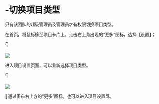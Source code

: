 # -切换项目类型

只有该团队的超级管理员及管理员才有权限切换项目类型。 

在首页，将鼠标移至项目卡片上，点击右上角出现的“更多”图标，选择【设置】； 

👇

![](https://images-cdn.shimo.im/2q7vFNB9TP0FcJJJ/6.png!thumbnail)

进入项目设置页面，可以重新选择项目类型。 

👇

![](https://images-cdn.shimo.im/TdntSO0E20ou2nak/7.png!thumbnail)

💌通过画布右上方的“更多”图标，也可以进入项目设置页。 

